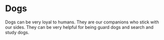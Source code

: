 # Dogs 
Dogs can be very loyal to humans. They are our companions who stick with our sides. They can be very helpful for being guard dogs and search and study dogs. 

[logo]: https://i.ytimg.com/vi/2EfHtzauHcM/maxresdefault.jpg
